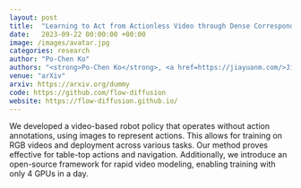 ```yaml
---
layout: post
title:  "Learning to Act from Actionless Video through Dense Correspondences"
date:   2023-09-22 00:00:00 +00:00
image: /images/avatar.jpg
categories: research
author: "Po-Chen Ko"
authors: "<strong>Po-Chen Ko</strong>, <a href=https://jiayuanm.com/>Jiayuan Mao</a>, <a href=https://yilundu.github.io/>Yilun Du</a>, <a href=https://shaohua0116.github.io/>Shao-Hua Sun</a>, <a href=https://cocosci.mit.edu/josh>Joshua B. Tenenbaum</a>"
venue: "arXiv"
arxiv: https://arxiv.org/dummy
code: https://github.com/flow-diffusion
website: https://flow-diffusion.github.io/
---
```

We developed a video-based robot policy that operates without action annotations, using images to represent actions. This allows for training on RGB videos and deployment across various tasks. Our method proves effective for table-top actions and navigation. Additionally, we introduce an open-source framework for rapid video modeling, enabling training with only 4 GPUs in a day.